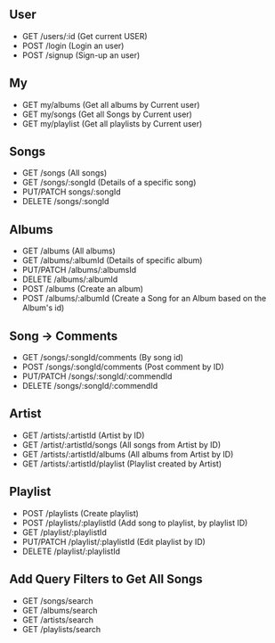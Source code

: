 ## User

- GET /users/:id (Get current USER)
- POST /login (Login an user)
- POST /signup (Sign-up an user)

## My

- GET my/albums (Get all albums by Current user)
- GET my/songs (Get all Songs by Current user)
- GET my/playlist (Get all playlists by Current user)

## Songs

- GET /songs (All songs)
- GET /songs/:songId (Details of a specific song)
- PUT/PATCH songs/:songId
- DELETE /songs/:songId

## Albums

- GET /albums (All albums)
- GET /albums/:albumId (Details of specific album)
- PUT/PATCH /albums/:albumsId
- DELETE /albums/:albumId
- POST /albums (Create an album)
- POST /albums/:albumId (Create a Song for an Album based on the Album's id)

## Song -> Comments

- GET /songs/:songId/comments (By song id)
- POST /songs/:songId/comments (Post comment by ID)
- PUT/PATCH /songs/:songId/:commendId
- DELETE /songs/:songId/:commendId

## Artist

- GET /artists/:artistId (Artist by ID)
- GET /artist/:artistId/songs (All songs from Artist by ID)
- GET /artists/:artistId/albums (All albums from Artist by ID)
- GET /artists/:artistId/playlist (Playlist created by Artist)

## Playlist

- POST /playlists (Create playlist)
- POST /playlists/:playlistId (Add song to playlist, by playlist ID)
- GET /playlist/:playlistId
- PUT/PATCH /playlist/:playlistId (Edit playlist by ID)
- DELETE /playlist/:playlistId

## Add Query Filters to Get All Songs

- GET /songs/search
- GET /albums/search
- GET /artists/search
- GET /playlists/search

